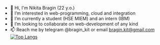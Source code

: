 - 👋 Hi, I'm Nikita Bragin (22 y.o.)
- 👀 I’m interested in web-programming, cloud and integration
- 🌱 I’m currently a student (HSE MIEM) and an intern (IBM)
- 💞️ I’m looking to collaborate on web-development of any kind
- 📫 Reach me by telegram @bragin_kit or email bragin.kit@gmail.com
[![Top Langs](https://github-readme-stats.vercel.app/api/top-langs/?username=anuraghazra&layout=compact)](https://github.com/anuraghazra/github-readme-stats)
